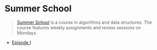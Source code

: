 # Summer School

> [Summer School](https://www.meetup.com/WellingtonRuby/events/235117090/) is a course in algorithms and data structures. The course features weekly assignments and review sessions on Mondays.

- [Episode I](https://infraruby.com/school/I)
